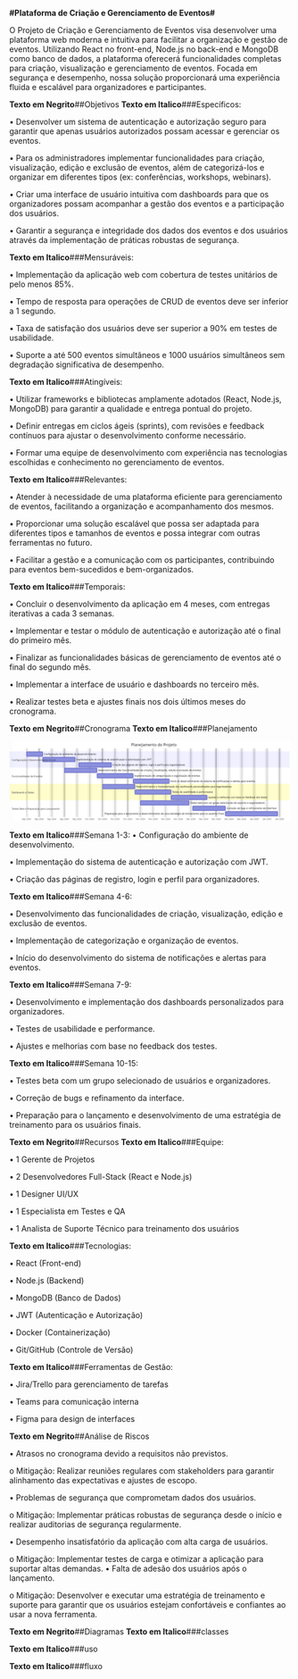**#Plataforma de Criação e Gerenciamento de Eventos#**

O Projeto de Criação e Gerenciamento de Eventos visa desenvolver uma plataforma web moderna e intuitiva para facilitar a organização e gestão de eventos. Utilizando React no front-end, Node.js no back-end e MongoDB como banco de dados, a plataforma oferecerá funcionalidades completas para criação, visualização e gerenciamento de eventos. Focada em segurança e desempenho, nossa solução proporcionará uma experiência fluida e escalável para organizadores e participantes.

**Texto em Negrito**##Objetivos
**Texto em Italico**###Específicos:

•	Desenvolver um sistema de autenticação e autorização seguro para garantir que apenas usuários autorizados possam acessar e gerenciar os eventos.

•	Para os administradores implementar funcionalidades para criação, visualização, edição e exclusão de eventos, além de categorizá-los e organizar em diferentes tipos (ex: conferências, workshops, webinars).

•	Criar uma interface de usuário intuitiva com dashboards para que os organizadores possam acompanhar a gestão dos eventos e a participação dos usuários.

•	Garantir a segurança e integridade dos dados dos eventos e dos usuários através da implementação de práticas robustas de segurança.

**Texto em Italico**###Mensuráveis:

•	Implementação da aplicação web com cobertura de testes unitários de pelo menos 85%.

•	Tempo de resposta para operações de CRUD de eventos deve ser inferior a 1 segundo.

•	Taxa de satisfação dos usuários deve ser superior a 90% em testes de usabilidade.

•	Suporte a até 500 eventos simultâneos e 1000 usuários simultâneos sem degradação significativa de desempenho.

**Texto em Italico**###Atingíveis:

•	Utilizar frameworks e bibliotecas amplamente adotados (React, Node.js, MongoDB) para garantir a qualidade e entrega pontual do projeto.

•	Definir entregas em ciclos ágeis (sprints), com revisões e feedback contínuos para ajustar o desenvolvimento conforme necessário.

•	Formar uma equipe de desenvolvimento com experiência nas tecnologias escolhidas e conhecimento no gerenciamento de eventos.

**Texto em Italico**###Relevantes:

•	Atender à necessidade de uma plataforma eficiente para gerenciamento de eventos, facilitando a organização e acompanhamento dos mesmos.

•	Proporcionar uma solução escalável que possa ser adaptada para diferentes tipos e tamanhos de eventos e possa integrar com outras ferramentas no futuro.

•	Facilitar a gestão e a comunicação com os participantes, contribuindo para eventos bem-sucedidos e bem-organizados.

**Texto em Italico**###Temporais:

•	Concluir o desenvolvimento da aplicação em 4 meses, com entregas iterativas a cada 3 semanas.

•	Implementar e testar o módulo de autenticação e autorização até o final do primeiro mês.

•	Finalizar as funcionalidades básicas de gerenciamento de eventos até o final do segundo mês.

•	Implementar a interface de usuário e dashboards no terceiro mês.

•	Realizar testes beta e ajustes finais nos dois últimos meses do cronograma.

**Texto em Negrito**##Cronograma 
**Texto em Italico**###Planejamento

<!-- Caminho para a imagem do cronograma -->
![Planejamento Mensal](Img/PlanejamentoSemanal.png)


**Texto em Italico**###Semana 1-3:
•	Configuração do ambiente de desenvolvimento.

•	Implementação do sistema de autenticação e autorização com JWT.

•	Criação das páginas de registro, login e perfil para organizadores.

**Texto em Italico**###Semana 4-6:

•	Desenvolvimento das funcionalidades de criação, visualização, edição e exclusão de eventos.

•	Implementação de categorização e organização de eventos.

•	Início do desenvolvimento do sistema de notificações e alertas para eventos.

**Texto em Italico**###Semana 7-9:

•	Desenvolvimento e implementação dos dashboards personalizados para organizadores.

•	Testes de usabilidade e performance.

•	Ajustes e melhorias com base no feedback dos testes.

**Texto em Italico**###Semana 10-15:

•	Testes beta com um grupo selecionado de usuários e organizadores.

•	Correção de bugs e refinamento da interface.

•	Preparação para o lançamento e desenvolvimento de uma estratégia de treinamento para os usuários finais.

**Texto em Negrito**##Recursos
**Texto em Italico**###Equipe:

•	1 Gerente de Projetos

•	2 Desenvolvedores Full-Stack (React e Node.js)

•	1 Designer UI/UX

•	1 Especialista em Testes e QA

•	1 Analista de Suporte Técnico para treinamento dos usuários


**Texto em Italico**###Tecnologias:

•	React (Front-end)

•	Node.js (Backend)

•	MongoDB (Banco de Dados)

•	JWT (Autenticação e Autorização)

•	Docker (Containerização)

•	Git/GitHub (Controle de Versão)

**Texto em Italico**###Ferramentas de Gestão:

•	Jira/Trello para gerenciamento de tarefas

•	Teams para comunicação interna

•	Figma para design de interfaces

**Texto em Negrito**##Análise de Riscos

•	Atrasos no cronograma devido a requisitos não previstos.

o	Mitigação: Realizar reuniões regulares com stakeholders para garantir alinhamento das expectativas e ajustes de escopo.

•	Problemas de segurança que comprometam dados dos usuários.

o	Mitigação: Implementar práticas robustas de segurança desde o início e realizar auditorias de segurança regularmente.

•	Desempenho insatisfatório da aplicação com alta carga de usuários.

o	Mitigação: Implementar testes de carga e otimizar a aplicação para suportar altas demandas.
•	Falta de adesão dos usuários após o lançamento.

o	Mitigação: Desenvolver e executar uma estratégia de treinamento e suporte para garantir que os usuários estejam confortáveis e confiantes ao usar a nova ferramenta.

**Texto em Negrito**##Diagramas
**Texto em Italico**###classes
<!-- imagem


AAAAA FAZERRRRR -->

**Texto em Italico**###uso
<!-- imagem



AAAAAA FAZEEERRRR -->

**Texto em Italico**###fluxo
<!-- imagem





AAAAAAA FAZEEERRR -->